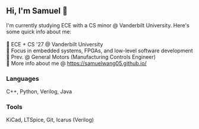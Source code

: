 ## Hi, I'm Samuel 👋<br/>

I'm currently studying ECE with a CS minor @ Vanderbilt University. Here's some quick info about me: <br/><br/>
🌱 ECE + CS '27 @ Vanderbilt University<br/>
🔭 Focus in embedded systems, FPGAs, and low-level software development<br/>
🚗 Prev. @ General Motors (Manufacturing Controls Engineer)<br/>
🤔 More info about me @ https://samuelwang05.github.io/<br/>
### Languages
C++, Python, Verilog, Java<br/>
### Tools
KiCad, LTSpice, Git, Icarus (Verilog)
